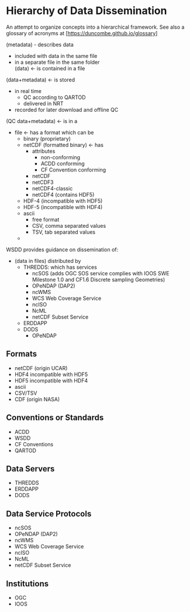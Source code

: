 # Hierarchy of Data Dissemination

An attempt to organize concepts into a hierarchical framework. See also a
glossary of acronyms at [https://duncombe.github.io/glossary]

(metadata) - describes data    
  - included with data in the same file    
  - in a separate file in the same folder    
(data) <- is contained in a file

(data+metadata) <- is stored 
  - in real time     
    - QC according to QARTOD
    - delivered in NRT
  - recorded for later download and offline QC   
  
(QC data+metadata) <- is in a 
  - file <- has a format which can be 
    - binary (proprietary)
    - netCDF (formatted binary) <- has 
      - attributes 
        - non-conforming
        - ACDD conforming
        - CF Convention conforming
      - netCDF 
      - netCDF3 
      - netCDF4-classic
      - netCDF4 (contains HDF5)
    - HDF-4 (incompatible with HDF5)
    - HDF-5 (incompatible with HDF4)
    - ascii 
      - free format
      - CSV, comma separated values
      - TSV, tab separated values
    - 

WSDD provides guidance on dissemination of:    
- (data in files)  distributed by   
  - THREDDS: which has services   
    - ncSOS (adds OGC SOS service complies with IOOS SWE Milestone 1.0 and CF1.6 Discrete sampling Geometries)   
    - OPeNDAP (DAP2)   
    - ncWMS   
    - WCS Web Coverage Service   
    - ncISO   
    - NcML   
    - netCDF Subset Service   
  - ERDDAPP   
  - DODS
    - OPeNDAP
  
  
## Formats
- netCDF (origin UCAR)
- HDF4  incompatible with HDF5
- HDF5  incompatible with HDF4
- ascii 
- CSV/TSV
- CDF (origin NASA)


## Conventions or Standards
- ACDD 
- WSDD 
- CF Conventions
- QARTOD

## Data Servers
- THREDDS
- ERDDAPP   
- DODS

## Data Service Protocols
- ncSOS 
- OPeNDAP (DAP2)   
- ncWMS   
- WCS Web Coverage Service   
- ncISO   
- NcML   
- netCDF Subset Service   

## Institutions
- OGC 
- IOOS 

  
  
  
  
  
